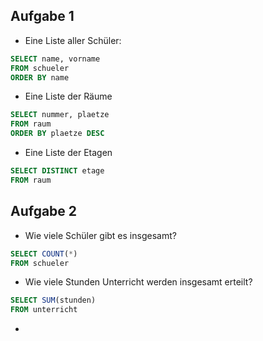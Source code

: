 
## Aufgabe 1
+ Eine Liste aller Schüler:
```SQL
SELECT name, vorname
FROM schueler
ORDER BY name
```

+ Eine Liste der Räume
```SQL
SELECT nummer, plaetze
FROM raum
ORDER BY plaetze DESC
```

+ Eine Liste der Etagen
```SQL
SELECT DISTINCT etage
FROM raum
```

## Aufgabe 2
+ Wie viele Schüler gibt es insgesamt?
```SQL
SELECT COUNT(*)
FROM schueler
```

+ Wie viele Stunden Unterricht werden insgesamt erteilt?
```SQL
SELECT SUM(stunden)
FROM unterricht
```

+ 